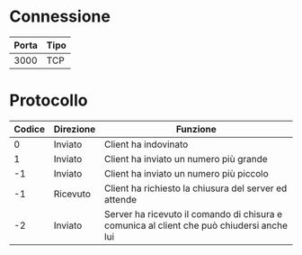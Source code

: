 # Connessione 
|Porta| Tipo |
|-|-|
|3000|TCP|

# Protocollo
| Codice  | Direzione | Funzione  |
|-|-|-|
| 0 | Inviato | Client ha indovinato |
| 1 | Inviato | Client ha inviato un numero più grande |
| -1 | Inviato | Client ha inviato un numero più piccolo |
| -1 | Ricevuto | Client ha richiesto la chiusura del server ed attende |
| -2 | Inviato | Server ha ricevuto il comando di chisura e comunica al client che può chiudersi anche lui |